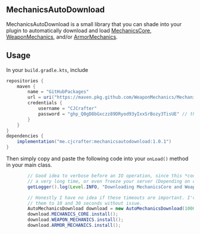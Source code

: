 ## MechanicsAutoDownload
MechanicsAutoDownload is a small library that you can shade into your plugin to automatically download and load
[MechanicsCore], [WeaponMechanics], and/or [ArmorMechanics]. 

## Usage

In your `build.gradle.kts`, include
```gradle
repositories {
    maven {
        name = "GitHubPackages"
        url = uri("https://maven.pkg.github.com/WeaponMechanics/MechanicsAutoDownload")
        credentials {
            username = "CJCrafter"
            password = "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" // this is a public token created in CJCrafter's name which will never expire
        }
    }
}
dependencies {
    implementation("me.cjcrafter:mechanicsautodownload:1.0.1")
}
```

Then simply copy and paste the following code into your `onLoad()` method in your main class. 
```java
        // Good idea to verbose before an IO operation, since this *could* take
        // a very long time, or even freeze your server (Depending on connection).
        getLogger().log(Level.INFO, "Downloading MechanicsCore and WeaponMechanics and ArmorMechanics");

        // Honestly I have no idea if these timeouts are important. I've set
        // them to 10 and 30 seconds without issue.
        AutoMechanicsDownload download = new AutoMechanicsDownload(10000, 30000);
        download.MECHANICS_CORE.install();
        download.WEAPON_MECHANICS.install();
        download.ARMOR_MECHANICS.install();
```



[MechanicsCore]: https://www.spigotmc.org/resources/weaponmechanics-1-9-4-1-19.99913/updates
[WeaponMechanics]: https://www.spigotmc.org/resources/weaponmechanics-1-9-4-1-19.99913/updates
[ArmorMechanics]: https://www.spigotmc.org/resources/armormechanics.103179/
